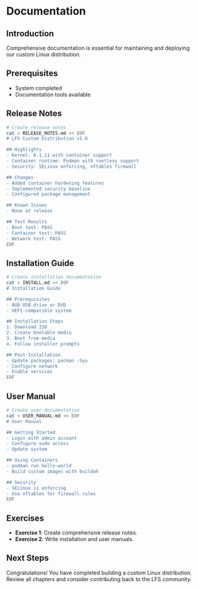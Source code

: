 # Documentation

## Introduction

Comprehensive documentation is essential for maintaining and deploying our custom Linux distribution.

## Prerequisites

- System completed
- Documentation tools available

## Release Notes

```bash
# Create release notes
cat > RELEASE_NOTES.md << EOF
# LFS Custom Distribution v1.0

## Highlights
- Kernel: 6.1.11 with container support
- Container runtime: Podman with rootless support
- Security: SELinux enforcing, nftables firewall

## Changes
- Added container hardening features
- Implemented security baseline
- Configured package management

## Known Issues
- None at release

## Test Results
- Boot test: PASS
- Container test: PASS
- Network test: PASS
EOF
```

## Installation Guide

```bash
# Create installation documentation
cat > INSTALL.md << EOF
# Installation Guide

## Prerequisites
- 8GB USB drive or DVD
- UEFI-compatible system

## Installation Steps
1. Download ISO
2. Create bootable media
3. Boot from media
4. Follow installer prompts

## Post-Installation
- Update packages: pacman -Syu
- Configure network
- Enable services
EOF
```

## User Manual

```bash
# Create user documentation
cat > USER_MANUAL.md << EOF
# User Manual

## Getting Started
- Login with admin account
- Configure sudo access
- Update system

## Using Containers
- podman run hello-world
- Build custom images with buildah

## Security
- SELinux is enforcing
- Use nftables for firewall rules
EOF
```

## Exercises

- **Exercise 1**: Create comprehensive release notes.
- **Exercise 2**: Write installation and user manuals.

## Next Steps

Congratulations! You have completed building a custom Linux distribution. Review all chapters and consider contributing back to the LFS community.
